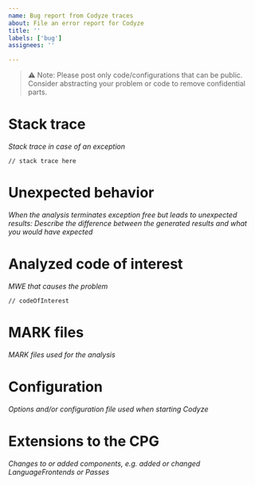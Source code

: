```yaml
---
name: Bug report from Codyze traces
about: File an error report for Codyze
title: ''
labels: ['bug']
assignees: ''

---
```


[//]: <> (Adapted from https://github.com/Fraunhofer-AISEC/cpg/blob/66deb0905c57f9888f71dda790cad7d63381e740/.github/ISSUE_TEMPLATE/bugreport-from-cpg-traces.md)

> :warning: Note: Please post only code/configurations that can be public. Consider abstracting your problem or code to remove  confidential parts.


# Stack trace

*Stack trace in case of an exception*
```
// stack trace here
```

# Unexpected behavior

*When the analysis terminates exception free but leads to unexpected results: Describe the difference between the generated results and what you would have expected*


# Analyzed code of interest

*MWE that causes the problem*
```
// codeOfInterest
```


# MARK files

*MARK files used for the analysis*


# Configuration

*Options and/or configuration file used when starting Codyze*


# Extensions to the CPG

*Changes to or added components, e.g. added or changed LanguageFrontends or Passes*
